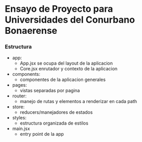 # Ensayo de Proyecto para Universidades del Conurbano Bonaerense

### Estructura

- app:
  - App.jsx se ocupa del layout de la aplicacion
  - Core.jsx enrutador y contexto de la aplicacion
- components:
  - componentes de la aplicacion generales
- pages:
  - vistas separadas por pagina
- router:
  - manejo de rutas y elementos a renderizar en cada path
- store:
  - reducers/manejadores de estados
- styles:
  - estructura organizada de estilos
- main.jsx
  - entry point de la app

